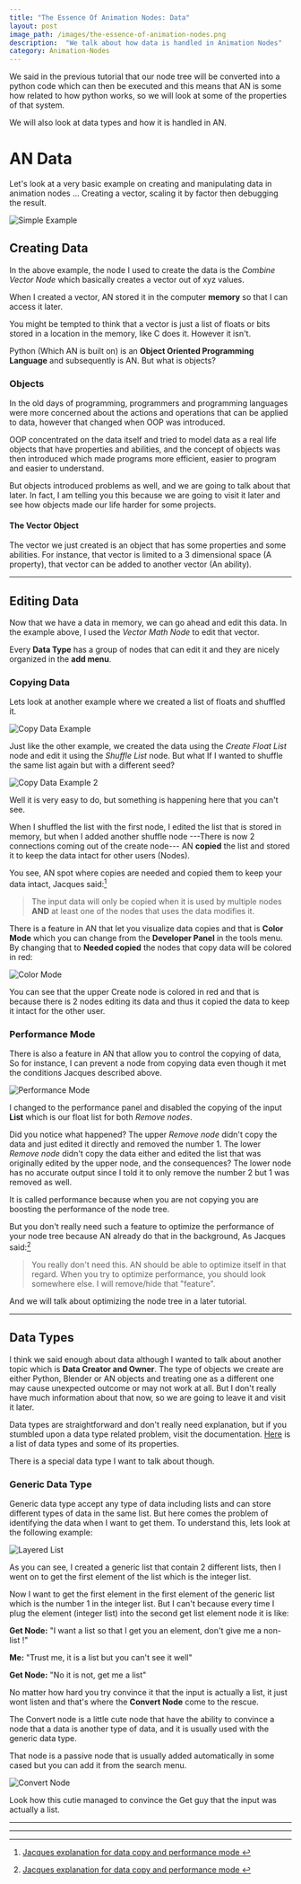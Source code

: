 ```yaml
---
title: "The Essence Of Animation Nodes: Data"
layout: post
image_path: /images/the-essence-of-animation-nodes.png
description:  "We talk about how data is handled in Animation Nodes"
category: Animation-Nodes
---
```


We said in the previous tutorial that our node tree will be converted into a python code which can then be executed and this means that AN is some how related to how python works, so we will look at some of the properties of that system.

We will also look at data types and how it is handled in AN.

# AN Data

Let's look at a very basic example on creating and manipulating data in animation nodes ... Creating a vector, scaling it by factor then debugging the result.

![Simple Example](/images/the-essence-of-animation-nodes-data/basic-example.png  "Simple Example")

## Creating Data

In the above example, the node I used to create the data is the *Combine Vector Node* which basically creates a vector out of xyz values.

When I created a vector, AN stored it in the computer **memory** so that I can access it later.

You might be tempted to think that a vector is just a list of floats or bits stored in a location in the memory, like C does it. However it isn't.

Python (Which AN is built on) is an **Object Oriented Programming Language** and subsequently is AN. But what is objects?

### Objects

In the old days of programming, programmers and programming languages were more concerned about the actions and operations that can be applied to data, however that changed when OOP was introduced.

OOP concentrated on the data itself and tried to model data as a real life objects that have properties and abilities, and the concept of objects was then introduced which made programs more efficient, easier to program and easier to understand.

But objects introduced problems as well, and we are going to talk about that later. In fact, I am telling you this because we are going to visit it later and see how objects made our life harder for some projects.

#### The Vector Object

The vector we just created is an object that has some properties and some abilities. For instance, that vector is limited to a 3 dimensional space (A property), that vector can be added to another vector (An ability).

***

## Editing Data

Now that we have a data in memory, we can go ahead and edit this data. In the example above, I used the *Vector Math Node* to edit that vector.

Every **Data Type** has a group of nodes that can edit it and they are nicely organized in the **add menu**.

### Copying Data

Lets look at another example where we created a list of floats and shuffled it.

![Copy Data Example](/images/the-essence-of-animation-nodes-data/copy-data-example.png  "Copy Data Example")

Just like the other example, we created the data using the *Create Float List* node and edit it using the *Shuffle List* node. But what If I wanted to shuffle the same list again but with a different seed?

![Copy Data Example 2](/images/the-essence-of-animation-nodes-data/copy-data-example_2.png  "Copy Data Example 2")

Well it is very easy to do, but something is happening here that you can't see.

When I shuffled the list with the first node, I edited the list that is stored in memory, but when I added another shuffle node ---There is now 2 connections coming out of the create node--- AN **copied** the list and stored it to keep the data intact for other users (Nodes).

You see, AN spot where copies are needed and copied them to keep your data intact, Jacques said:[^1]

[^1]: [Jacques explanation for data copy and performance mode ](http://blender.stackexchange.com/questions/65147/performance-mode-for-animation-nodes-addon#answers)

> The input data will only be copied when it is used by multiple nodes **AND** at least one of the nodes that uses the data modifies it.

There is a feature in AN that let you visualize data copies and that is **Color Mode** which you can change from the **Developer Panel** in the tools menu. By changing that to **Needed copied** the nodes that copy data will be colored in red:

![Color Mode](/images/the-essence-of-animation-nodes-data/color-mode.png  "Color Mode")

You can see that the upper Create node is colored in red and that is because there is 2 nodes editing its data and thus it copied the data to keep it intact for the other user.

### Performance Mode

There is also a feature in AN that allow you to control the copying of data, So for instance, I can prevent a node from copying data even though it met the conditions Jacques described above.

![Performance Mode](/images/the-essence-of-animation-nodes-data/performance.png  "Performance Mode")

I changed to the performance panel and disabled the copying of the input **List** which is our float list for both *Remove nodes*.

Did you notice what happened? The upper *Remove node* didn't copy the data and just edited it directly and removed the number 1. The lower *Remove node* didn't copy the data either and edited the list that was originally edited by the upper node, and the consequences? The lower node has no accurate output since I told it to only remove the number 2 but 1 was removed as well.

It is called performance because when you are not copying you are boosting the performance of the node tree.

But you don't really need such a feature to optimize the performance of your node tree because AN already do that in the background, As Jacques said:[^1]

> You really don't need this. AN should be able to optimize itself in that regard. When you try to optimize performance, you should look somewhere else. I will remove/hide that "feature".

And we will talk about optimizing the node tree in a later tutorial.

***

## Data Types

I think we said enough about data although I wanted to talk about another topic which is **Data Creator and Owner**. The type of objects we create are either Python, Blender or AN objects and treating one as a different one may cause unexpected outcome or may not work at all. But I don't really have much information about that now, so we are going to leave it and visit it later.

Data types are straightforward and don't really need explanation, but if you stumbled upon a data type related problem, visit the documentation. [Here](https://animation-nodes-manual.readthedocs.io/en/latest/dev_guide/socket_types.html) is a list of data types and some of its properties.

There is a special data type I want to talk about though.

### Generic Data Type

Generic data type accept any type of data including lists and can store different types of data in the same list. But here comes the problem of identifying the data when I want to get them. To understand this, lets look at the following example:

![Layered List](/images/the-essence-of-animation-nodes-data/double-lists.png  "Layered List")

As you can see, I created a generic list that contain 2 different lists, then I went on to get the first element of the list which is the integer list.

Now I want to get the first element in the first element of the generic list which is the number 1 in the integer list.
But I can't because every time I plug the element (integer list) into the second get list element node it is like:

**Get Node:** "I want a list so that I get you an element, don't give me a non-list !"

**Me:** "Trust me, it is a list but you can't see it well"

**Get Node:** "No it is not, get me a list"

No matter how hard you try convince it that the input is actually a  list, it just wont listen and that's where the **Convert Node** come to the rescue.

The Convert node is a little cute node that have the ability to convince a node that a data is another type of data, and it is usually used with the generic data type.

That node is a passive node that is usually added automatically in some cased but you can add it from the search menu.

![Convert Node](/images/the-essence-of-animation-nodes-data/convert.png  "Convert Node")

Look how this cutie managed to convince the Get guy that the input was actually a list.

***
***
